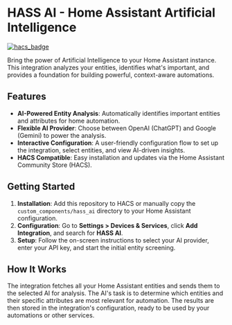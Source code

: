 # HASS AI - Home Assistant Artificial Intelligence

[![hacs_badge](https://img.shields.io/badge/HACS-Default-orange.svg)](https://github.com/hacs/integration)

Bring the power of Artificial Intelligence to your Home Assistant instance. This integration analyzes your entities, identifies what's important, and provides a foundation for building powerful, context-aware automations.

## Features

- **AI-Powered Entity Analysis**: Automatically identifies important entities and attributes for home automation.
- **Flexible AI Provider**: Choose between OpenAI (ChatGPT) and Google (Gemini) to power the analysis.
- **Interactive Configuration**: A user-friendly configuration flow to set up the integration, select entities, and view AI-driven insights.
- **HACS Compatible**: Easy installation and updates via the Home Assistant Community Store (HACS).

## Getting Started

1.  **Installation**: Add this repository to HACS or manually copy the `custom_components/hass_ai` directory to your Home Assistant configuration.
2.  **Configuration**: Go to **Settings > Devices & Services**, click **Add Integration**, and search for **HASS AI**.
3.  **Setup**: Follow the on-screen instructions to select your AI provider, enter your API key, and start the initial entity screening.

## How It Works

The integration fetches all your Home Assistant entities and sends them to the selected AI for analysis. The AI's task is to determine which entities and their specific attributes are most relevant for automation. The results are then stored in the integration's configuration, ready to be used by your automations or other services.